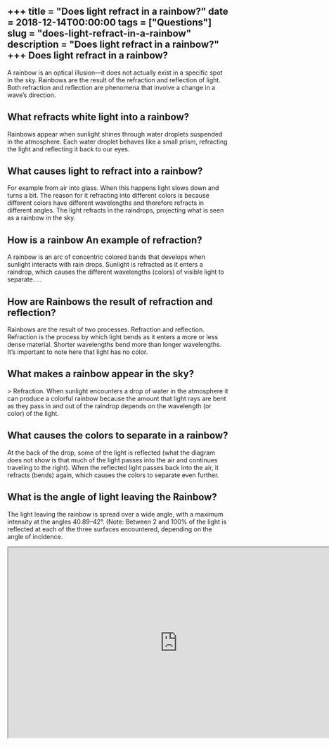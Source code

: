 +++
title = "Does light refract in a rainbow?"
date = 2018-12-14T00:00:00
tags = ["Questions"]
slug = "does-light-refract-in-a-rainbow"
description = "Does light refract in a rainbow?"
+++
Does light refract in a rainbow?
--------------------------------

A rainbow is an optical illusion—it does not actually exist in a specific spot in the sky. Rainbows are the result of the refraction and reflection of light. Both refraction and reflection are phenomena that involve a change in a wave’s direction.

What refracts white light into a rainbow?
-----------------------------------------

Rainbows appear when sunlight shines through water droplets suspended in the atmosphere. Each water droplet behaves like a small prism, refracting the light and reflecting it back to our eyes.

What causes light to refract into a rainbow?
--------------------------------------------

For example from air into glass. When this happens light slows down and turns a bit. The reason for it refracting into different colors is because different colors have different wavelengths and therefore refracts in different angles. The light refracts in the raindrops, projecting what is seen as a rainbow in the sky.

How is a rainbow An example of refraction?
------------------------------------------

A rainbow is an arc of concentric colored bands that develops when sunlight interacts with rain drops. Sunlight is refracted as it enters a raindrop, which causes the different wavelengths (colors) of visible light to separate. …

How are Rainbows the result of refraction and reflection?
---------------------------------------------------------

Rainbows are the result of two processes. Refraction and reflection. Refraction is the process by which light bends as it enters a more or less dense material. Shorter wavelengths bend more than longer wavelengths. It’s important to note here that light has no color.

What makes a rainbow appear in the sky?
---------------------------------------

&gt; Refraction. When sunlight encounters a drop of water in the atmosphere it can produce a colorful rainbow because the amount that light rays are bent as they pass in and out of the raindrop depends on the wavelength (or color) of the light.

What causes the colors to separate in a rainbow?
------------------------------------------------

At the back of the drop, some of the light is reflected (what the diagram does not show is that much of the light passes into the air and continues traveling to the right). When the reflected light passes back into the air, it refracts (bends) again, which causes the colors to separate even further.

What is the angle of light leaving the Rainbow?
-----------------------------------------------

The light leaving the rainbow is spread over a wide angle, with a maximum intensity at the angles 40.89–42°. (Note: Between 2 and 100% of the light is reflected at each of the three surfaces encountered, depending on the angle of incidence.

<iframe allow="accelerometer; autoplay; clipboard-write; encrypted-media; gyroscope; picture-in-picture" allowfullscreen="" class="__youtube_prefs__  epyt-is-override  no-lazyload" data-no-lazy="1" data-origheight="433" data-origwidth="770" data-skipgform_ajax_framebjll="" height="433" id="_ytid_10201" loading="lazy" src="https://www.youtube.com/embed/Aggi0g67uXM?enablejsapi=1&autoplay=0&cc_load_policy=0&cc_lang_pref=&iv_load_policy=1&loop=0&modestbranding=0&rel=1&fs=1&playsinline=0&autohide=2&theme=dark&color=red&controls=1&" title="YouTube player" width="770"></iframe>